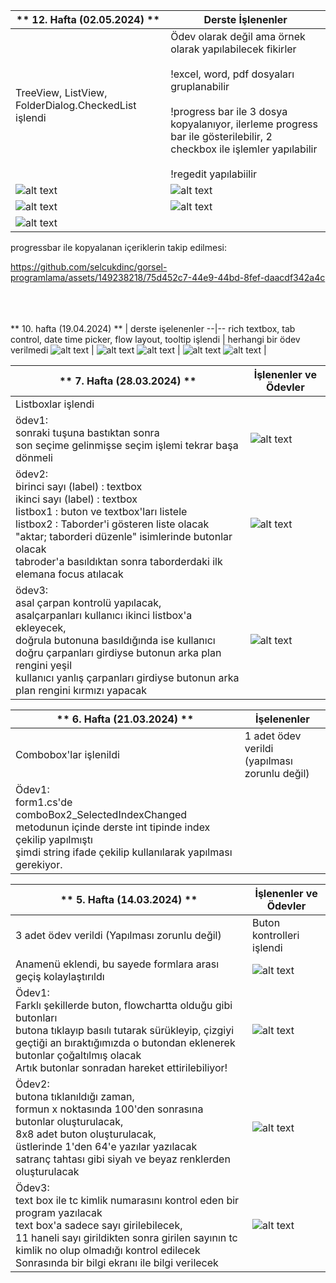 <p align = "center">

** 12. Hafta (02.05.2024) ** | Derste İşlenenler
--|--
TreeView, ListView, FolderDialog.CheckedList işlendi | Ödev olarak değil ama örnek olarak yapılabilecek fikirler<br><br>!excel, word, pdf dosyaları gruplanabilir<br><br>!progress bar ile 3 dosya kopyalanıyor, ilerleme progress bar ile gösterilebilir, 2 checkbox ile işlemler yapılabilir<br><br>!regedit yapılabiilir
![alt text](https://github.com/selcukdinc/gorsel-programlama/blob/main/12.Hafta(02.05.24)/images/TreeView.png?raw=true)|![alt text](https://github.com/selcukdinc/gorsel-programlama/blob/main/12.Hafta(02.05.24)/images/ListView.png?raw=true)
![alt text](https://github.com/selcukdinc/gorsel-programlama/blob/main/12.Hafta(02.05.24)/images/FolderDialog.png?raw=true)|![alt text](https://github.com/selcukdinc/gorsel-programlama/blob/main/12.Hafta(02.05.24)/images/groupFiles.png?raw=true)
![alt text](https://github.com/selcukdinc/gorsel-programlama/blob/main/12.Hafta(02.05.24)/images/regedit.png?raw=true) |

progressbar ile kopyalanan içeriklerin takip edilmesi:  

https://github.com/selcukdinc/gorsel-programlama/assets/149238218/75d452c7-44e9-44bd-8fef-daacdf342a4c

<br><br><br>
** 10. hafta (19.04.2024) ** | derste işelenenler
--|--
rich textbox, tab control, date time picker, flow layout, tooltip işlendi | herhangi bir ödev verilmedi
![alt text](https://github.com/selcukdinc/gorsel-programlama/blob/main/10.Hafta(18.04.24)/images/TextEditor.png?raw=true) | ![alt text](https://github.com/selcukdinc/gorsel-programlama/blob/main/10.Hafta(18.04.24)/images/dateTimePicker.png?raw=true) 
![alt text](https://github.com/selcukdinc/gorsel-programlama/blob/main/10.Hafta(18.04.24)/images/flowLayout.png?raw=true) | ![alt text](https://github.com/selcukdinc/gorsel-programlama/blob/main/10.Hafta(18.04.24)/images/NotifySender.png?raw=true)
![alt text](https://github.com/selcukdinc/gorsel-programlama/blob/main/10.Hafta(18.04.24)/images/Notify.png?raw=true) | 

** 7. Hafta (28.03.2024) ** |  İşlenenler ve Ödevler
--|--
Listboxlar işlendi |  
ödev1:<br>sonraki tuşuna bastıktan sonra <br>son seçime gelinmişse seçim işlemi tekrar başa dönmeli | ![alt text](https://github.com/selcukdinc/gorsel-programlama/blob/main/7.Hafta(28.03.24)/images/Odev1.gif?raw=true)
ödev2:<br>birinci sayı (label) : textbox<br>ikinci sayı (label) : textbox<br>listbox1 : buton ve textbox'ları listele<br>listbox2 : Taborder'i gösteren liste olacak<br>"aktar; taborderi düzenle" isimlerinde butonlar olacak<br>tabroder'a basıldıktan sonra taborderdaki ilk elemana focus atılacak | ![alt text](https://github.com/selcukdinc/gorsel-programlama/blob/main/7.Hafta(28.03.24)/images/Odev2.gif?raw=true)
ödev3:<br>asal çarpan kontrolü yapılacak,<br>asalçarpanları kullanıcı ikinci listbox'a ekleyecek, <br>doğrula butonuna basıldığında ise kullanıcı doğru çarpanları girdiyse butonun arka plan rengini yeşil <br> kullanıcı yanlış çarpanları girdiyse butonun arka plan rengini kırmızı yapacak | ![alt text](https://github.com/selcukdinc/gorsel-programlama/blob/main/7.Hafta(28.03.24)/images/Odev3.gif?raw=true)

** 6. Hafta (21.03.2024) ** | İşelenenler
--|--
Combobox'lar işlenildi  | 1 adet ödev verildi (yapılması zorunlu değil)  
Ödev1:<br>form1.cs'de comboBox2_SelectedIndexChanged metodunun içinde derste int tipinde index çekilip yapılmıştı<br>şimdi string ifade çekilip kullanılarak yapılması gerekiyor.|  

** 5. Hafta (14.03.2024)  ** | İşlenenler ve Ödevler
--|--
3 adet ödev verildi (Yapılması zorunlu değil) | Buton kontrolleri işlendi
Anamenü eklendi, bu sayede formlara arası geçiş kolaylaştırıldı | ![alt text](https://github.com/selcukdinc/gorsel-programlama/blob/main/5.Hafta(14.03.24)/images/AnaMenu.png?raf=true)
  Ödev1:<br>Farklı şekillerde buton, flowchartta olduğu gibi butonları<br>butona tıklayıp basılı tutarak sürükleyip, çizgiyi geçtiği an bıraktığımızda o butondan eklenerek butonlar çoğaltılmış olacak<br>Artık butonlar sonradan hareket ettirilebiliyor!<br> | ![alt text](https://github.com/selcukdinc/gorsel-programlama/blob/main/5.Hafta(14.03.24)/images/Btns.gif?raw=true)
  Ödev2:<br>butona tıklanıldığı zaman,<br>formun x noktasında 100'den sonrasına butonlar oluşturulacak,<br>8x8 adet buton oluşturulacak,<br>üstlerinde 1'den 64'e yazılar yazılacak<br>satranç tahtası gibi siyah ve beyaz renklerden oluşturulacak<br>|![alt text](https://github.com/selcukdinc/gorsel-programlama/blob/main/5.Hafta(14.03.24)/images/Strnc.gif?raw=true)
  Ödev3:<br>text box ile tc kimlik numarasını kontrol eden bir program yazılacak<br>text box'a sadece sayı girilebilecek,<br>11 haneli sayı girildikten sonra girilen sayının tc kimlik no olup olmadığı kontrol edilecek<br>Sonrasında bir bilgi ekranı ile bilgi verilecek| ![alt text](https://github.com/selcukdinc/gorsel-programlama/blob/main/5.Hafta(14.03.24)/images/TCNoKontrol.png?raf=true)
</p>
